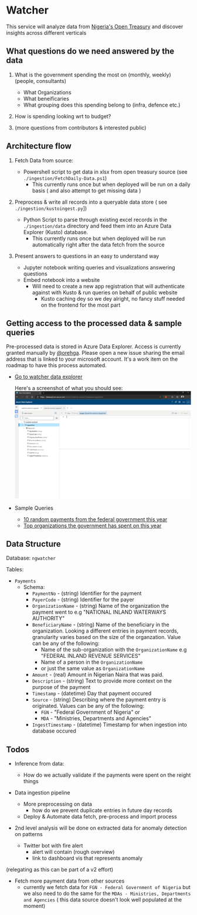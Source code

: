 # Watcher
This service will analyze data from [Nigeria's Open Treasury](https://opentreasury.gov.ng) and discover insights across different verticals

## What questions do we need answered by the data
1. What is the government spending the most on (monthly, weekly) (people, consultants)
    - What Organizations
    - What beneificaries
    - What grouping does this spending belong to (infra, defence etc.)

2. How is spending looking wrt to budget?

3. (more questions from contributors & interested public)

## Architecture flow
1. Fetch Data from source:
    - Powershell script to get data in xlsx from open treasury source (see `./ingestion/FetchDaily-Data.ps1`)
        - This currently runs once but when deployed will be run on a daily basis ( and also attempt to get missing data )

2. Preprocess & write all records into a queryable data store ( see `./ingestion/kustoingest.py`])
    - Python Script to parse through existing excel records in the `./ingestion/data` directory and feed them into an Azure Data Explorer (Kusto) database.
        - This currently runs once but when deployed will be run automatically right after the data fetch from the source

3. Present answers to questions in an easy to understand way
    - Jupyter notebook writing queries and visualizations answering questions
    - Embed notebook into a website
        - Will need to create a new app registration that will authenticate against with Kusto & run queries on behalf of public website
            - Kusto caching dey so we dey alright, no fancy stuff needed on the frontend for the most part 

## Getting access to the processed data & sample queries
Pre-processed data is stored in Azure Data Explorer. Access is currently granted manually by [@orehga](https://github.com/orehga). Please open a new issue sharing the email address that is linked to your microsoft account. It's a work item on the roadmap to have this process automated.

- [Go to watcher data explorer](https://dataexplorer.azure.com/clusters/watcher.westus2/databases/ngwatcher) 

    Here's a screenshot of what you should see: ![Screenshot of watcher data explorer](./assets/watcher-dataexplorer-interface.jpg)

- Sample Queries
    - [10 random payments from the federal government this year](https://dataexplorer.azure.com/clusters/watcher.westus2/databases/ngwatcher?query=H4sIAAAAAAAAAwtIrMxNzSsp5qpRKM9ILUpVCMnMTS0uScwtULBTANJFJflplamJRRp5+eUamppwZcH5pUXJqQq2tgpKbu5+SkDxksTsVAVDAwClFTloUQAAAA==)
    - [Top organizations the government has spent on this year](https://dataexplorer.azure.com/clusters/watcher.westus2/databases/ngwatcher?query=H4sIAAAAAAAAAz2LPQvCMBCGd3/F0SkBJ/cWXHSrgu5ybU7NcDm5JJQUf7wngtP79bxnbEyp5M0blicpwTUy5YL8ggFMtci9EapLsjjv/9hFqs4EfQ/d4Th21ufKjBpXApWagrPs9my2+C3sPEwNTvrAFFcsUdKITPYSDaTfzfDbD4dAef4Awfzx/pgAAAA=)

## Data Structure 
Database: `ngwatcher`

Tables:
- `Payments`
    - Schema: 
        - `PaymentNo` - (string) Identifier for the payment
        - `PayerCode` - (string) Identifier for the payer
        - `OrganizationName` - (string) Name of the organization the payment went to e.g "NATIONAL INLAND WATERWAYS AUTHORITY"
        - `BeneficiaryName` - (string) Name of the beneficiary in the organization. Looking a different entries in payment records, granularity varies based on the size of the organzation. Value can be any of the following:
            - Name of the sub-organization with the `OrganizationName` e.g "FEDERAL INLAND REVENUE SERVICES"
            - Name of a person in the `OrganizationName`
            - or just the same value as `OrganizationName`
        - `Amount` - (real) Amount in Nigerian Naira that was paid.
        - `Description` - (string) Text to provide more context on the purpose of the payment
        - `Timestamp` - (datetime) Day that payment occured
        - `Source` - (string) Describing where the payment entry is originated. Values can be any of the following:
            - `FGN` - "Federal Government of Nigeria" or 
            - `MDA` - "Ministries, Departments and Agencies"
        - `IngestTimestamp` - (datetime) Timestamp for when ingestion into database occured

## Todos
- Inference from data:
    - How do we actually validate if the payments were spent on the reight things

- Data ingestion pipeline
    - More preprocessing on data
        - how do we prevent duplicate entries in future day records
    - Deploy & Automate data fetch, pre-process and import process

- 2nd level analysis will be done on extracted data for anomaly detection on patterns
    - Twitter bot with fire alert
        - alert will contain (rough overview)
        - link to dashboard vis that represents anomaly

(relegating as this can be part of a v2 effort)
- Fetch more payment data from other sources
    - currently we fetch data for `FGN - Federal Government of Nigeria` but we also need to do the same for the `MDAs - Ministries, Departments and Agencies` ( this data source doesn't look well populated at the moment)
